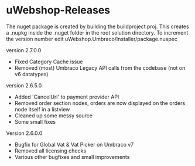 uWebshop-Releases
=================

The nuget package is created by building the buildproject proj.
This creates a .nupkg inside the .nuget folder in the root solution directory.
To increment the version number edit uWebshop.Umbraco/Installer/package.nuspec

version 2.7.0.0
 - Fixed Category Cache issue
 - Removed (most) Umbraco Legacy API calls from the codebase (not on v6 datatypes)

version 2.6.5.0
 - Added 'CancelUrl' to payment provider API
 - Removed order section nodes, orders are now displayed on the orders node itself in a listview
 - Cleaned up some messy source
 - Some small fixes
 
Version 2.6.0.0
- Bugfix for Global Vat & Vat Picker on Umbraco v7
- Removed all licensing checks
- Various other bugfixes and small improvements
